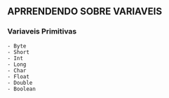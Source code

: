 ## APRRENDENDO SOBRE VARIAVEIS

### Variaveis Primitivas

```
- Byte
- Short
- Int
- Long
- Char
- Float
- Double
- Boolean
```